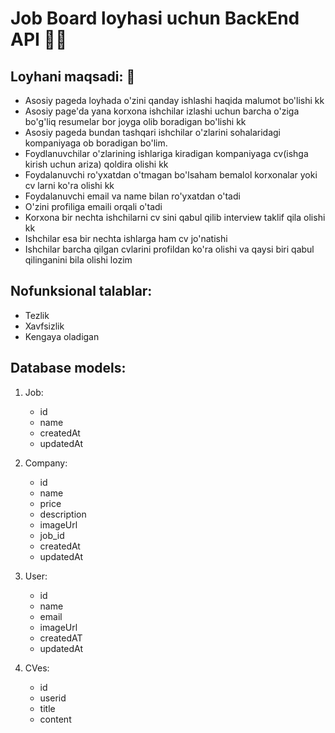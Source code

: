 # Job Board loyhasi uchun BackEnd API 👨‍🎓

## Loyhani maqsadi: 🎯
- Asosiy pageda loyhada o'zini qanday ishlashi haqida malumot bo'lishi kk
- Asosiy page'da yana korxona ishchilar izlashi uchun barcha o'ziga bo'g'liq resumelar bor joyga olib boradigan bo'lishi kk
- Asosiy pageda bundan tashqari ishchilar o'zlarini sohalaridagi kompaniyaga ob boradigan bo'lim.
- Foydlanuvchilar o'zlarining ishlariga kiradigan kompaniyaga cv(ishga kirish uchun ariza) qoldira olishi kk
- Foydalanuvchi ro'yxatdan o'tmagan bo'lsaham bemalol korxonalar yoki cv larni ko'ra olishi kk
- Foydalanuvchi email va name bilan ro'yxatdan o'tadi
- O'zini profiliga emaili orqali o'tadi
- Korxona bir nechta ishchilarni cv sini qabul qilib interview taklif qila olishi kk
- Ishchilar esa bir nechta ishlarga ham cv jo'natishi 
- Ishchilar barcha qilgan cvlarini profildan ko'ra olishi va qaysi biri qabul qilinganini bila olishi lozim


## Nofunksional talablar:
- Tezlik
- Xavfsizlik
- Kengaya oladigan


## Database models:

1. Job:
    - id
    - name
    - createdAt
    - updatedAt

2. Company:
    - id 
    - name
    - price
    - description
    - imageUrl
    - job_id
    - createdAt
    - updatedAt

3. User:
    - id 
    - name
    - email
    - imageUrl
    - createdAT
    - updatedAt

4. CVes:
    - id
    - userid
    - title
    - content





